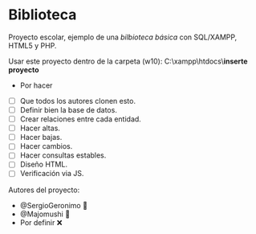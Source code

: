 # Biblioteca
Proyecto escolar, ejemplo de una *bilbioteca básica* con SQL/XAMPP, HTML5 y PHP.

Usar este proyecto dentro de la carpeta (w10):
C:\xampp\htdocs\\**inserte proyecto**

* Por hacer
- [ ] Que todos los autores clonen esto.
- [ ] Definir bien la base de datos.
- [ ] Crear relaciones entre cada entidad.
- [ ] Hacer altas.
- [ ] Hacer bajas.
- [ ] Hacer cambios.
- [ ] Hacer consultas estables.
- [ ] Diseño HTML.
- [ ] Verificación via JS.

Autores del proyecto:
* @SergioGeronimo     :art:
* @Majomushi          :unicorn:
* Por definir         :x:
